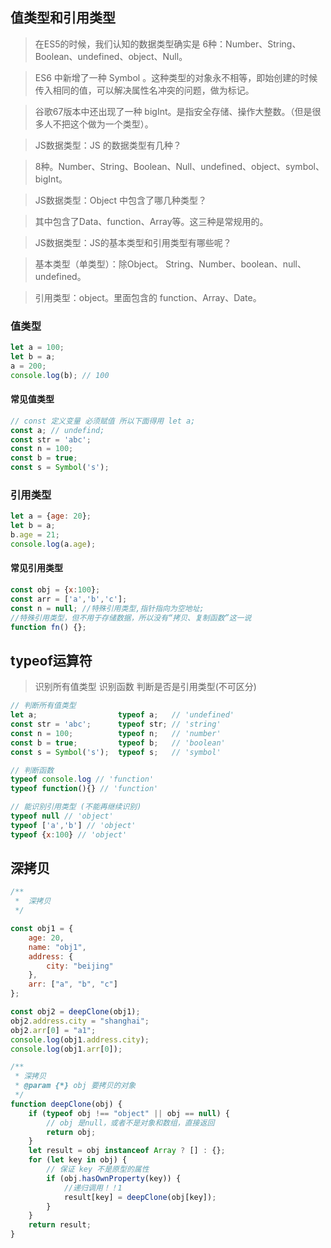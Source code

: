 
## 值类型和引用类型

>在ES5的时候，我们认知的数据类型确实是 6种：Number、String、Boolean、undefined、object、Null。

>ES6 中新增了一种 Symbol 。这种类型的对象永不相等，即始创建的时候传入相同的值，可以解决属性名冲突的问题，做为标记。

>谷歌67版本中还出现了一种 bigInt。是指安全存储、操作大整数。（但是很多人不把这个做为一个类型）。

>JS数据类型：JS 的数据类型有几种？

>8种。Number、String、Boolean、Null、undefined、object、symbol、bigInt。

>JS数据类型：Object 中包含了哪几种类型？

>其中包含了Data、function、Array等。这三种是常规用的。

>JS数据类型：JS的基本类型和引用类型有哪些呢？

>基本类型（单类型）：除Object。 String、Number、boolean、null、undefined。

>引用类型：object。里面包含的 function、Array、Date。

### 值类型
```js
let a = 100;
let b = a;
a = 200;
console.log(b); // 100
```
#### 常见值类型
```js
// const 定义变量 必须赋值 所以下面得用 let a;
const a; // undefind;
const str = 'abc';
const n = 100;
const b = true;
const s = Symbol('s');
```
### 引用类型
```js
let a = {age: 20};
let b = a;
b.age = 21;
console.log(a.age); 
```
#### 常见引用类型
```js
const obj = {x:100};
const arr = ['a','b','c'];
const n = null; //特殊引用类型,指针指向为空地址;
//特殊引用类型，但不用于存储数据，所以没有“拷贝、复制函数”这一说
function fn() {};
```

## typeof运算符
>识别所有值类型
>识别函数
>判断是否是引用类型(不可区分)

```js
// 判断所有值类型
let a;                  typeof a;   // 'undefined'
const str = 'abc';      typeof str; // 'string'
const n = 100;          typeof n;   // 'number'  
const b = true;         typeof b;   // 'boolean'
const s = Symbol('s');  typeof s;   // 'symbol'

// 判断函数
typeof console.log // 'function'
typeof function(){} // 'function'

// 能识别引用类型 (不能再继续识别)
typeof null // 'object'
typeof ['a','b'] // 'object'
typeof {x:100} // 'object'
```

## 深拷贝

```js
/**
 *  深拷贝
 */

const obj1 = {
    age: 20,
    name: "obj1",
    address: {
        city: "beijing"
    },
    arr: ["a", "b", "c"]
};

const obj2 = deepClone(obj1);
obj2.address.city = "shanghai";
obj2.arr[0] = "a1";
console.log(obj1.address.city);
console.log(obj1.arr[0]);

/**
 * 深拷贝 
 * @param {*} obj 要拷贝的对象
 */
function deepClone(obj) {
    if (typeof obj !== "object" || obj == null) {
        // obj 是null，或者不是对象和数组，直接返回
        return obj;
    }
    let result = obj instanceof Array ? [] : {};
    for (let key in obj) {
        // 保证 key 不是原型的属性
        if (obj.hasOwnProperty(key)) {
            //递归调用！！1
            result[key] = deepClone(obj[key]);
        }
    }
    return result;
}
```